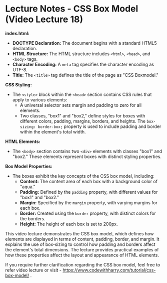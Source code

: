 

# Lecture Notes - CSS Box Model (Video Lecture 18)

**index.html:**
- **DOCTYPE Declaration:** The document begins with a standard HTML5 declaration.
- **HTML Structure:** The HTML structure includes `<html>`, `<head>`, and `<body>` tags.
- **Character Encoding:** A `meta` tag specifies the character encoding as UTF-8.
- **Title:** The `<title>` tag defines the title of the page as "CSS Boxmodel."

**CSS Styling:**
- The `<style>` block within the `<head>` section contains CSS rules that apply to various elements:
  - A universal selector sets margin and padding to zero for all elements.
  - Two classes, "box1" and "box2," define styles for boxes with different colors, padding, margins, borders, and heights. The `box-sizing: border-box;` property is used to include padding and border within the element's total width.

**HTML Elements:**
- The `<body>` section contains two `<div>` elements with classes "box1" and "box2." These elements represent boxes with distinct styling properties.

**Box Model Properties:**
- The boxes exhibit the key concepts of the CSS box model, including:
  - **Content:** The content area of each box with a background color of "aqua."
  - **Padding:** Defined by the `padding` property, with different values for "box1" and "box2."
  - **Margin:** Specified by the `margin` property, with varying margins for each box.
  - **Border:** Created using the `border` property, with distinct colors for the borders.
  - **Height:** The height of each box is set to 200px.

This video lecture demonstrates the CSS box model, which defines how elements are displayed in terms of content, padding, border, and margin. It explains the use of box-sizing to control how padding and borders affect the element's total dimensions. The lecture provides practical examples of how these properties affect the layout and appearance of HTML elements.

If you require further clarification regarding the CSS box model, feel free to refer video lecture or visit - https://www.codewithharry.com/tutorial/css-box-model/ .